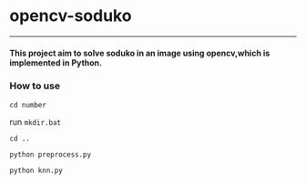 # opencv-soduko
---
#### This project aim to solve soduko in an image using opencv,which is implemented in Python.

### How to use

`cd number`

run `mkdir.bat`

`cd ..`

`python preprocess.py`

`python knn.py`
